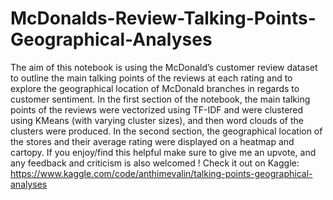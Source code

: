 # McDonalds-Review-Talking-Points-Geographical-Analyses
The aim of this notebook is using the McDonald’s customer review dataset to outline the main talking points of the reviews at each rating and to explore the geographical location of McDonald branches in regards to customer sentiment.
In the first section of the notebook, the main talking points of the reviews were vectorized using TF-IDF and were clustered using KMeans (with varying cluster sizes), and then word clouds of the clusters were produced. In the second section, the geographical location of the stores and their average rating were displayed on a heatmap and cartopy. If you enjoy/find this helpful make sure to give me an upvote, and any feedback and criticism is also welcomed !
Check it out on Kaggle: https://www.kaggle.com/code/anthimevalin/talking-points-geographical-analyses
